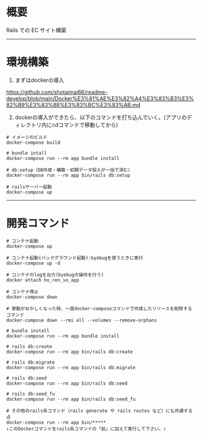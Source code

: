 # 概要
Rails での EC サイト構築

***

# 環境構築
1. まずはdockerの導入

https://github.com/shotaimai66/readme-develop/blob/main/Docker%E3%81%AE%E3%82%A4%E3%83%B3%E3%82%B9%E3%83%88%E3%83%BC%E3%83%AB.md


2. dockerの導入ができたら、以下のコマンドを打ち込んでいく。(アプリのディレクトリ内にcdコマンドで移動してから)
```
# イメージのビルド
docker-compose build

# bundle intall
docker-compose run --rm app bundle install

# db:setup（DB作成・構築・初期データ投入が一括で済む）
docker-compose run --rm app bin/rails db:setup

# railsサーバー起動
docker-compose up
```

***

# 開発コマンド
```
# コンテナ起動
docker-compose up

# コンテナ起動(バックグラウンド起動):byebugを使うときに実行
docker-compose up -d

# コンテナのlogを出力(byebugの操作を行う)
docker attach ho_ren_so_app

# コンテナ停止
docker-compose down

# 挙動がおかしくなった時、一度docker-composeコマンドで作成したリソースを削除するコマンド
docker-compose down --rmi all --volumes --remove-orphans

# bundle install
docker-compose run --rm app bundle install

# rails db:create
docker-compose run --rm app bin/rails db:create

# rails db:migrate
docker-compose run --rm app bin/rails db:migrate

# rails db:seed
docker-compose run --rm app bin/rails db:seed

# rails db:seed_fu
docker-compose run --rm app bin/rails db:seed_fu

# その他のrails系コマンド（rails generate や rails routes など）にも共通する点
docker-compose run --rm app bin/*****
↑このDockerコマンドをrails系コマンドの「前」に加えて実行して下さい。↑

```
